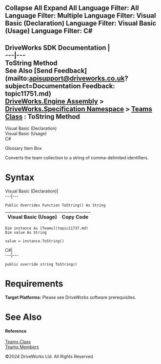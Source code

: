       

 Collapse All Expand All  Language Filter: All  Language Filter: Multiple  Language Filter: Visual Basic (Declaration) Language Filter: Visual Basic (Usage) Language Filter: C#  
---  
DriveWorks SDK Documentation  |   
---|---  
ToString Method   
See Also [Send Feedback](mailto:apisupport@driveworks.co.uk?subject=Documentation Feedback: topic11751.md)  
[DriveWorks.Engine Assembly](topic2156.md) > [DriveWorks.Specification Namespace](topic10764.md) > [Teams Class](topic11737.md) : ToString Method  
---  
  
Visual Basic (Declaration)    
Visual Basic (Usage)    
C# 

Glossary Item Box

Converts the team collection to a string of comma-delimited identifiers. 

# Syntax

Visual Basic (Declaration)|   
---|---  
      
    
    Public Overrides Function ToString() As String  
  
Visual Basic (Usage)| Copy Code  
---|---  
      
    
    Dim instance As [Teams](topic11737.md)
    Dim value As String
     
    value = instance.ToString()  
  
C#|   
---|---  
      
    
    public override string ToString()  
  
# Requirements

**Target Platforms:** Please see DriveWorks software prerequisites.

# See Also

#### Reference

[Teams Class](topic11737.md)   
[Teams Members](topic11738.md)

©2024 DriveWorks Ltd. All Rights Reserved.
